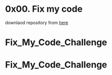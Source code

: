 # 0x00. Fix my code

downlaod repository from [here](https://github.com/holbertonschool/0x00-Fix_My_Code_Challenge.git)
# Fix_My_Code_Challenge
# Fix_My_Code_Challenge
